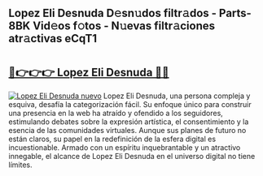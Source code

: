 ## Lopez Eli Desnuda D𝚎sn𝚞dos filtr𝚊dos - Parts-8BK Vid𝚎os f𝚘tos - N𝚞evas filtr𝚊ciones atr𝚊ctivas eCqT1

# <h2><a href="http://mbd8le.tromn.icu/?c=Lopez+Eli+Desnuda">🔗👉👉👉 Lopez Eli Desnuda 🔗🔗</a></h2>

[![Lopez Eli Desnuda nuevo](https://i.imgur.com/pEAQMta.gif)](http://mbd8le.tromn.icu/?c=Lopez+Eli+Desnuda)
Lopez Eli Desnuda, una persona compleja y esquiva, desafía la categorización fácil. Su enfoque único para construir una presencia en la web ha atraído y ofendido a los seguidores, estimulando debates sobre la expresión artística, el consentimiento y la esencia de las comunidades virtuales. Aunque sus planes de futuro no están claros, su papel en la redefinición de la esfera digital es incuestionable. Armado con un espíritu inquebrantable y un atractivo innegable, el alcance de Lopez Eli Desnuda en el universo digital no tiene límites.
